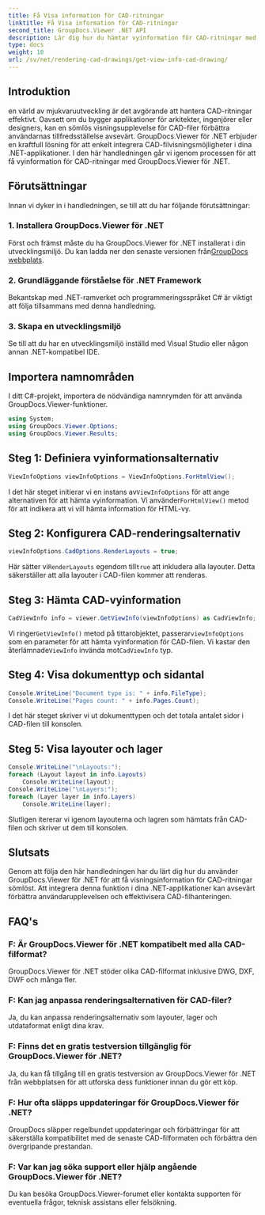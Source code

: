 ```yaml
---
title: Få Visa information för CAD-ritningar
linktitle: Få Visa information för CAD-ritningar
second_title: GroupDocs.Viewer .NET API
description: Lär dig hur du hämtar vyinformation för CAD-ritningar med GroupDocs.Viewer för .NET. Förbättra dina .NET-applikationer med sömlös CAD-filhantering.
type: docs
weight: 10
url: /sv/net/rendering-cad-drawings/get-view-info-cad-drawing/
---
```

## Introduktion
en värld av mjukvaruutveckling är det avgörande att hantera CAD-ritningar effektivt. Oavsett om du bygger applikationer för arkitekter, ingenjörer eller designers, kan en sömlös visningsupplevelse för CAD-filer förbättra användarnas tillfredsställelse avsevärt. GroupDocs.Viewer för .NET erbjuder en kraftfull lösning för att enkelt integrera CAD-filvisningsmöjligheter i dina .NET-applikationer. I den här handledningen går vi igenom processen för att få vyinformation för CAD-ritningar med GroupDocs.Viewer för .NET.
## Förutsättningar
Innan vi dyker in i handledningen, se till att du har följande förutsättningar:
### 1. Installera GroupDocs.Viewer för .NET
 Först och främst måste du ha GroupDocs.Viewer för .NET installerat i din utvecklingsmiljö. Du kan ladda ner den senaste versionen från[GroupDocs webbplats](https://releases.groupdocs.com/viewer/net/).
### 2. Grundläggande förståelse för .NET Framework
Bekantskap med .NET-ramverket och programmeringsspråket C# är viktigt att följa tillsammans med denna handledning.
### 3. Skapa en utvecklingsmiljö
Se till att du har en utvecklingsmiljö inställd med Visual Studio eller någon annan .NET-kompatibel IDE.

## Importera namnområden
I ditt C#-projekt, importera de nödvändiga namnrymden för att använda GroupDocs.Viewer-funktioner.

```csharp
using System;
using GroupDocs.Viewer.Options;
using GroupDocs.Viewer.Results;
```

## Steg 1: Definiera vyinformationsalternativ
```csharp
ViewInfoOptions viewInfoOptions = ViewInfoOptions.ForHtmlView();
```
 I det här steget initierar vi en instans av`ViewInfoOptions` för att ange alternativen för att hämta vyinformation. Vi använder`ForHtmlView()` metod för att indikera att vi vill hämta information för HTML-vy.
## Steg 2: Konfigurera CAD-renderingsalternativ
```csharp
viewInfoOptions.CadOptions.RenderLayouts = true;
```
 Här sätter vi`RenderLayouts` egendom till`true` att inkludera alla layouter. Detta säkerställer att alla layouter i CAD-filen kommer att renderas.
## Steg 3: Hämta CAD-vyinformation
```csharp
CadViewInfo info = viewer.GetViewInfo(viewInfoOptions) as CadViewInfo;
```
 Vi ringer`GetViewInfo()` metod på tittarobjektet, passerar`viewInfoOptions` som en parameter för att hämta vyinformation för CAD-filen. Vi kastar den återlämnade`ViewInfo` invända mot`CadViewInfo` typ.
## Steg 4: Visa dokumenttyp och sidantal
```csharp
Console.WriteLine("Document type is: " + info.FileType);
Console.WriteLine("Pages count: " + info.Pages.Count);
```
I det här steget skriver vi ut dokumenttypen och det totala antalet sidor i CAD-filen till konsolen.
## Steg 5: Visa layouter och lager
```csharp
Console.WriteLine("\nLayouts:");
foreach (Layout layout in info.Layouts)
    Console.WriteLine(layout);
Console.WriteLine("\nLayers:");
foreach (Layer layer in info.Layers)
    Console.WriteLine(layer);
```
Slutligen itererar vi igenom layouterna och lagren som hämtats från CAD-filen och skriver ut dem till konsolen.

## Slutsats
Genom att följa den här handledningen har du lärt dig hur du använder GroupDocs.Viewer för .NET för att få visningsinformation för CAD-ritningar sömlöst. Att integrera denna funktion i dina .NET-applikationer kan avsevärt förbättra användarupplevelsen och effektivisera CAD-filhanteringen.
## FAQ's
### F: Är GroupDocs.Viewer för .NET kompatibelt med alla CAD-filformat?
GroupDocs.Viewer för .NET stöder olika CAD-filformat inklusive DWG, DXF, DWF och många fler.
### F: Kan jag anpassa renderingsalternativen för CAD-filer?
Ja, du kan anpassa renderingsalternativ som layouter, lager och utdataformat enligt dina krav.
### F: Finns det en gratis testversion tillgänglig för GroupDocs.Viewer för .NET?
Ja, du kan få tillgång till en gratis testversion av GroupDocs.Viewer för .NET från webbplatsen för att utforska dess funktioner innan du gör ett köp.
### F: Hur ofta släpps uppdateringar för GroupDocs.Viewer för .NET?
GroupDocs släpper regelbundet uppdateringar och förbättringar för att säkerställa kompatibilitet med de senaste CAD-filformaten och förbättra den övergripande prestandan.
### F: Var kan jag söka support eller hjälp angående GroupDocs.Viewer för .NET?
Du kan besöka GroupDocs.Viewer-forumet eller kontakta supporten för eventuella frågor, teknisk assistans eller felsökning.